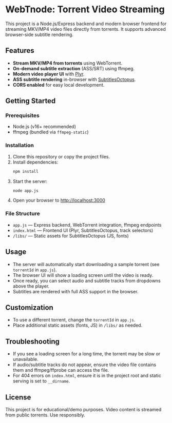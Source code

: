 # WebTnode: Torrent Video Streaming

This project is a Node.js/Express backend and modern browser frontend for streaming MKV/MP4 video files directly from torrents. It supports advanced browser-side subtitle rendering.

## Features

- **Stream MKV/MP4 from torrents** using WebTorrent.
- **On-demand subtitle extraction** (ASS/SRT) using ffmpeg.
- **Modern video player UI** with [Plyr](https://github.com/sampotts/plyr).
- **ASS subtitle rendering** in-browser with [SubtitlesOctopus](https://github.com/CCExtractor/SubtitlesOctopus).
- **CORS enabled** for easy local development.

## Getting Started

### Prerequisites
- Node.js (v16+ recommended)
- ffmpeg (bundled via `ffmpeg-static`)

### Installation
1. Clone this repository or copy the project files.
2. Install dependencies:
   ```sh
   npm install
   ```
3. Start the server:
   ```sh
   node app.js
   ```
4. Open your browser to [http://localhost:3000](http://localhost:3000)

### File Structure
- `app.js` — Express backend, WebTorrent integration, ffmpeg endpoints
- `index.html` — Frontend UI (Plyr, SubtitlesOctopus, track selectors)
- `/libs/` — Static assets for SubtitlesOctopus (JS, fonts)

## Usage
- The server will automatically start downloading a sample torrent (see `torrentId` in `app.js`).
- The browser UI will show a loading screen until the video is ready.
- Once ready, you can select audio and subtitle tracks from dropdowns above the player.
- Subtitles are rendered with full ASS support in the browser.

## Customization
- To use a different torrent, change the `torrentId` in `app.js`.
- Place additional static assets (fonts, JS) in `/libs/` as needed.

## Troubleshooting
- If you see a loading screen for a long time, the torrent may be slow or unavailable.
- If audio/subtitle tracks do not appear, ensure the video file contains them and ffmpeg/ffprobe can access the file.
- For 404 errors on `index.html`, ensure it is in the project root and static serving is set to `__dirname`.

## License
This project is for educational/demo purposes. Video content is streamed from public torrents. Use responsibly.
